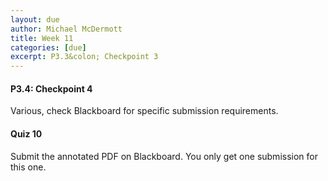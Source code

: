 ```yaml
---
layout: due
author: Michael McDermott
title: Week 11
categories: [due]
excerpt: P3.3&colon; Checkpoint 3
---
```

#### P3.4: Checkpoint 4
Various, check Blackboard for specific submission requirements.

#### Quiz 10
Submit the annotated PDF on Blackboard. You only get one submission for this one.